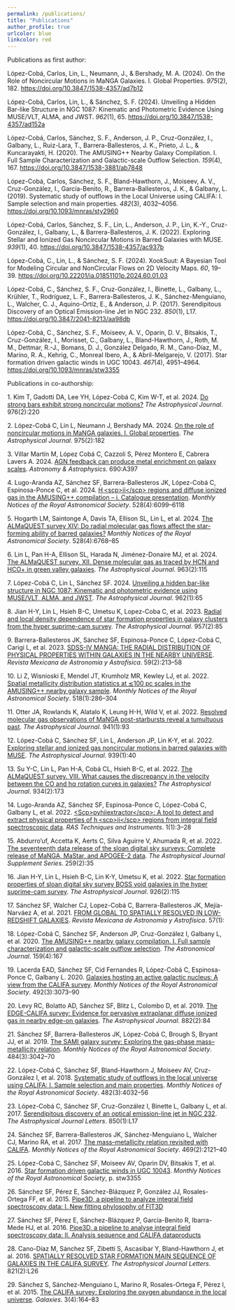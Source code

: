 ```yaml
---
permalink: /publications/
title: "Publications"
author_profile: true
urlcolor: blue
linkcolor: red
---
```


Publications as first author:

López-Cobá, Carlos, Lin, L., Neumann, J., & Bershady, M. A. (2024).
<span class="nocase">On the Role of Noncircular Motions in MaNGA
Galaxies. I. Global Properties</span>. *975*(2), 182.
<https://doi.org/10.3847/1538-4357/ad7b12>

López-Cobá, Carlos, Lin, L., & Sánchez, S. F. (2024).
<span class="nocase">Unveiling a Hidden Bar-like Structure in NGC 1087:
Kinematic and Photometric Evidence Using MUSE/VLT, ALMA, and
JWST</span>. *962*(1), 65. <https://doi.org/10.3847/1538-4357/ad152a>

López-Cobá, Carlos, Sánchez, S. F., Anderson, J. P., Cruz-González, I.,
Galbany, L., Ruiz-Lara, T., Barrera-Ballesteros, J. K., Prieto, J. L., &
Kuncarayakti, H. (2020). <span class="nocase">The AMUSING++ Nearby
Galaxy Compilation. I. Full Sample Characterization and Galactic-scale
Outflow Selection</span>. *159*(4), 167.
<https://doi.org/10.3847/1538-3881/ab7848>

López-Cobá, Carlos, Sánchez, S. F., Bland-Hawthorn, J., Moiseev, A. V.,
Cruz-González, I., Garcı́a-Benito, R., Barrera-Ballesteros, J. K., &
Galbany, L. (2019). <span class="nocase">Systematic study of outflows in
the Local Universe using CALIFA: I. Sample selection and main
properties</span>. *482*(3), 4032–4056.
<https://doi.org/10.1093/mnras/sty2960>

López-Cobá, Carlos, Sánchez, S. F., Lin, L., Anderson, J. P., Lin,
K.-Y., Cruz-González, I., Galbany, L., & Barrera-Ballesteros, J. K.
(2022). <span class="nocase">Exploring Stellar and Ionized Gas
Noncircular Motions in Barred Galaxies with MUSE</span>. *939*(1), 40.
<https://doi.org/10.3847/1538-4357/ac937b>

López-Cobá, C., Lin, L., & Sánchez, S. F. (2024).
<span class="nocase">XookSuut: A Bayesian Tool for Modeling Circular and
NonCircular Flows on 2D Velocity Maps</span>. *60*, 19–39.
<https://doi.org/10.22201/ia.01851101p.2024.60.01.03>

López-Cobá, C., Sánchez, S. F., Cruz-González, I., Binette, L., Galbany,
L., Krühler, T., Rodrı́guez, L. F., Barrera-Ballesteros, J. K.,
Sánchez-Menguiano, L., Walcher, C. J., Aquino-Ortı́z, E., & Anderson, J.
P. (2017). <span class="nocase">Serendipitous Discovery of an Optical
Emission-line Jet in NGC 232</span>. *850*(1), L17.
<https://doi.org/10.3847/2041-8213/aa98db>

López-Cobá, C., Sánchez, S. F., Moiseev, A. V., Oparin, D. V., Bitsakis,
T., Cruz-González, I., Morisset, C., Galbany, L., Bland-Hawthorn, J.,
Roth, M. M., Dettmar, R.-J., Bomans, D. J., González Delgado, R. M.,
Cano-Dı́az, M., Marino, R. A., Kehrig, C., Monreal Ibero, A., &
Abril-Melgarejo, V. (2017). <span class="nocase">Star formation driven
galactic winds in UGC 10043</span>. *467*(4), 4951–4964.
<https://doi.org/10.1093/mnras/stw3355>

Publications in co-authorship:

<span class="csl-left-margin">1.
</span><span class="csl-right-inline">Kim T, Gadotti DA, Lee YH,
López-Cobá C, Kim W-T, et al. 2024. [Do strong bars exhibit strong
noncircular motions?](https://doi.org/10.3847/1538-4357/ad8573) *The
Astrophysical Journal*. 976(2):220</span>

<span class="csl-left-margin">2.
</span><span class="csl-right-inline">López-Cobá C, Lin L, Neumann J,
Bershady MA. 2024. [On the role of noncircular motions in MaNGA
galaxies. I. Global
properties](https://doi.org/10.3847/1538-4357/ad7b12). *The
Astrophysical Journal*. 975(2):182</span>

<span class="csl-left-margin">3.
</span><span class="csl-right-inline">Villar Martín M, López Cobá C,
Cazzoli S, Pérez Montero E, Cabrera Lavers A. 2024. [AGN feedback can
produce metal enrichment on galaxy
scales](https://doi.org/10.1051/0004-6361/202449621). *Astronomy &amp;
Astrophysics*. 690:A397</span>

<span class="csl-left-margin">4.
</span><span class="csl-right-inline">Lugo-Aranda AZ, Sánchez SF,
Barrera-Ballesteros JK, López-Cobá C, Espinosa-Ponce C, et al. 2024.
[H &lt;scp&gt;ii&lt;/scp&gt; regions and diffuse ionized gas in the
AMUSING++ compilation – i. Catalogue
presentation](https://doi.org/10.1093/mnras/stae345). *Monthly Notices
of the Royal Astronomical Society*. 528(4):6099–6118</span>

<span class="csl-left-margin">5.
</span><span class="csl-right-inline">Hogarth LM, Saintonge A, Davis TA,
Ellison SL, Lin L, et al. 2024. [The ALMaQUEST survey XIV: Do radial
molecular gas flows affect the star-forming ability of barred
galaxies?](https://doi.org/10.1093/mnras/stae377) *Monthly Notices of
the Royal Astronomical Society*. 528(4):6768–85</span>

<span class="csl-left-margin">6.
</span><span class="csl-right-inline">Lin L, Pan H-A, Ellison SL, Harada
N, Jiménez-Donaire MJ, et al. 2024. [The ALMaQUEST survey. XII. Dense
molecular gas as traced by HCN and HCO+ in green valley
galaxies](https://doi.org/10.3847/1538-4357/ad18b9). *The Astrophysical
Journal*. 963(2):115</span>

<span class="csl-left-margin">7.
</span><span class="csl-right-inline">López-Cobá C, Lin L, Sánchez SF. 2024. [Unveiling a hidden bar-like structure in NGC 1087: Kinematic and
photometric evidence using MUSE/VLT, ALMA, and
JWST](https://doi.org/10.3847/1538-4357/ad152a). *The Astrophysical
Journal*. 962(1):65</span>

<span class="csl-left-margin">8.
</span><span class="csl-right-inline">Jian H-Y, Lin L, Hsieh B-C, Umetsu
K, Lopez-Coba C, et al. 2023. [Radial and local density dependence of
star formation properties in galaxy clusters from the hyper suprime-cam
survey](https://doi.org/10.3847/1538-4357/acfc22). *The Astrophysical
Journal*. 957(2):85</span>

<span class="csl-left-margin">9.
</span><span class="csl-right-inline">Barrera-Ballesteros JK, Sánchez
SF, Espinosa-Ponce C, López-Cobá C, Carigi L, et al. 2023. [SDSS-IV
MANGA: THE RADIAL DISTRIBUTION OF PHYSICAL PROPERTIES WITHIN GALAXIES IN
THE NEARBY
UNIVERSE](https://doi.org/10.22201/ia.01851101p.2023.59.02.06). *Revista
Mexicana de Astronomía y Astrofísica*. 59(2):213–58</span>

<span class="csl-left-margin">10.
</span><span class="csl-right-inline">Li Z, Wisnioski E, Mendel JT,
Krumholz MR, Kewley LJ, et al. 2022. [Spatial metallicity distribution
statistics at ≲100 pc scales in the AMUSING++ nearby galaxy
sample](https://doi.org/10.1093/mnras/stac3028). *Monthly Notices of the
Royal Astronomical Society*. 518(1):286–304</span>

<span class="csl-left-margin">11.
</span><span class="csl-right-inline">Otter JA, Rowlands K, Alatalo K,
Leung H-H, Wild V, et al. 2022. [Resolved molecular gas observations of
MaNGA post-starbursts reveal a tumultuous
past](https://doi.org/10.3847/1538-4357/ac9dee). *The Astrophysical
Journal*. 941(1):93</span>

<span class="csl-left-margin">12.
</span><span class="csl-right-inline">López-Cobá C, Sánchez SF, Lin L,
Anderson JP, Lin K-Y, et al. 2022. [Exploring stellar and ionized gas
noncircular motions in barred galaxies with
MUSE](https://doi.org/10.3847/1538-4357/ac937b). *The Astrophysical
Journal*. 939(1):40</span>

<span class="csl-left-margin">13.
</span><span class="csl-right-inline">Su Y-C, Lin L, Pan H-A, Cobá CL,
Hsieh B-C, et al. 2022. [The ALMaQUEST survey. VIII. What causes the
discrepancy in the velocity between the CO and hα rotation curves in
galaxies?](https://doi.org/10.3847/1538-4357/ac77fd) *The Astrophysical
Journal*. 934(2):173</span>

<span class="csl-left-margin">14.
</span><span class="csl-right-inline">Lugo-Aranda AZ, Sánchez SF,
Espinosa-Ponce C, López-Cobá C, Galbany L, et al. 2022.
[&lt;Scp&gt;pyhiiextractor&lt;/scp&gt;: A tool to detect and extract
physical properties of h &lt;scp&gt;ii&lt;/scp&gt; regions from integral
field spectroscopic data](https://doi.org/10.1093/rasti/rzac001). *RAS
Techniques and Instruments*. 1(1):3–28</span>

<span class="csl-left-margin">15.
</span><span class="csl-right-inline">Abdurro’uf, Accetta K, Aerts C,
Silva Aguirre V, Ahumada R, et al. 2022. [The seventeenth data release
of the sloan digital sky surveys: Complete release of MaNGA, MaStar, and
APOGEE-2 data](https://doi.org/10.3847/1538-4365/ac4414). *The
Astrophysical Journal Supplement Series*. 259(2):35</span>

<span class="csl-left-margin">16.
</span><span class="csl-right-inline">Jian H-Y, Lin L, Hsieh B-C, Lin
K-Y, Umetsu K, et al. 2022. [Star formation properties of sloan digital
sky survey BOSS void galaxies in the hyper suprime-cam
survey](https://doi.org/10.3847/1538-4357/ac448b). *The Astrophysical
Journal*. 926(2):115</span>

<span class="csl-left-margin">17.
</span><span class="csl-right-inline">Sánchez SF, Walcher CJ, Lopez-Cobá
C, Barrera-Ballesteros JK, Mejía-Narváez A, et al. 2021. [FROM GLOBAL TO
SPATIALLY RESOLVED IN LOW-REDSHIFT
GALAXIES](https://doi.org/10.22201/ia.01851101p.2021.57.01.01). *Revista
Mexicana de Astronomía y Astrofísica*. 57(1):</span>

<span class="csl-left-margin">18.
</span><span class="csl-right-inline">López-Cobá C, Sánchez SF, Anderson
JP, Cruz-González I, Galbany L, et al. 2020. [The AMUSING++ nearby
galaxy compilation. I. Full sample characterization and galactic-scale
outflow selection](https://doi.org/10.3847/1538-3881/ab7848). *The
Astronomical Journal*. 159(4):167</span>

<span class="csl-left-margin">19.
</span><span class="csl-right-inline">Lacerda EAD, Sánchez SF, Cid
Fernandes R, López-Cobá C, Espinosa-Ponce C, Galbany L. 2020. [Galaxies
hosting an active galactic nucleus: A view from the CALIFA
survey](https://doi.org/10.1093/mnras/staa008). *Monthly Notices of the
Royal Astronomical Society*. 492(3):3073–90</span>

<span class="csl-left-margin">20.
</span><span class="csl-right-inline">Levy RC, Bolatto AD, Sánchez SF,
Blitz L, Colombo D, et al. 2019. [The EDGE-CALIFA survey: Evidence for
pervasive extraplanar diffuse ionized gas in nearby edge-on
galaxies](https://doi.org/10.3847/1538-4357/ab2ed4). *The Astrophysical
Journal*. 882(2):84</span>

<span class="csl-left-margin">21.
</span><span class="csl-right-inline">Sánchez SF, Barrera-Ballesteros
JK, López-Cobá C, Brough S, Bryant JJ, et al. 2019. [The SAMI galaxy
survey: Exploring the gas-phase mass–metallicity
relation](https://doi.org/10.1093/mnras/stz019). *Monthly Notices of the
Royal Astronomical Society*. 484(3):3042–70</span>

<span class="csl-left-margin">22.
</span><span class="csl-right-inline">López-Cobá C, Sánchez SF,
Bland-Hawthorn J, Moiseev AV, Cruz-González I, et al. 2018. [Systematic
study of outflows in the local universe using CALIFA: I. Sample
selection and main properties](https://doi.org/10.1093/mnras/sty2960).
*Monthly Notices of the Royal Astronomical Society*.
482(3):4032–56</span>

<span class="csl-left-margin">23.
</span><span class="csl-right-inline">López-Cobá C, Sánchez SF,
Cruz-González I, Binette L, Galbany L, et al. 2017. [Serendipitous
discovery of an optical emission-line jet in NGC
232](https://doi.org/10.3847/2041-8213/aa98db). *The Astrophysical
Journal Letters*. 850(1):L17</span>

<span class="csl-left-margin">24.
</span><span class="csl-right-inline">Sánchez SF, Barrera-Ballesteros
JK, Sánchez-Menguiano L, Walcher CJ, Marino RA, et al. 2017. [The
mass–metallicity relation revisited with
CALIFA](https://doi.org/10.1093/mnras/stx808). *Monthly Notices of the
Royal Astronomical Society*. 469(2):2121–40</span>

<span class="csl-left-margin">25.
</span><span class="csl-right-inline">López-Cobá C, Sánchez SF, Moiseev
AV, Oparin DV, Bitsakis T, et al. 2016. [Star formation driven galactic
winds in UGC 10043](https://doi.org/10.1093/mnras/stw3355). *Monthly
Notices of the Royal Astronomical Society*, p. stw3355</span>

<span class="csl-left-margin">26.
</span><span class="csl-right-inline">Sánchez SF, Pérez E,
Sánchez-Blázquez P, González JJ, Rosales-Ortega FF, et al. 2015.
[Pipe3D, a pipeline to analyze integral field spectroscopy data: I. New
fitting phylosophy of
FIT3D](https://doi.org/10.48550/ARXIV.1509.08552)</span>

<span class="csl-left-margin">27.
</span><span class="csl-right-inline">Sánchez SF, Pérez E,
Sánchez-Blázquez P, García-Benito R, Ibarra-Mede HJ, et al. 2016.
[Pipe3D, a pipeline to analyse integral field spectroscopy data: II.
Analysis sequence and CALIFA
dataproducts](https://doi.org/10.48550/ARXIV.1602.01830)</span>

<span class="csl-left-margin">28.
</span><span class="csl-right-inline">Cano-Díaz M, Sánchez SF, Zibetti
S, Ascasibar Y, Bland-Hawthorn J, et al. 2016. [SPATIALLY RESOLVED STAR
FORMATION MAIN SEQUENCE OF GALAXIES IN THE CALIFA
SURVEY](https://doi.org/10.3847/2041-8205/821/2/l26). *The Astrophysical
Journal Letters*. 821(2):L26</span>

<span class="csl-left-margin">29.
</span><span class="csl-right-inline">Sánchez S, Sánchez-Menguiano L,
Marino R, Rosales-Ortega F, Pérez I, et al. 2015. [The CALIFA survey:
Exploring the oxygen abundance in the local
universe](https://doi.org/10.3390/galaxies3040164). *Galaxies*.
3(4):164–83</span>

